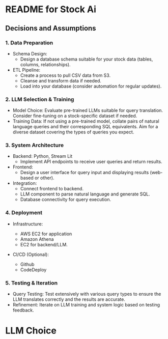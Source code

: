 # README  for Stock Ai
## Decisions and Assumptions

### 1. Data Preparation

- Schema Design: 
    - Design a database schema suitable for your stock data (tables, columns, relationships).
- ETL Pipeline:
    - Create a process to pull CSV data from S3.
    - Cleanse and transform data if needed.
    - Load into your database (consider automation for regular updates).

### 2. LLM Selection & Training

- Model Choice: Evaluate pre-trained LLMs suitable for query translation. Consider fine-tuning on a stock-specific dataset if needed.
- Training Data:
If not using a pre-trained model, collate pairs of natural language queries and their corresponding SQL equivalents.
Aim for a diverse dataset covering the types of queries you expect.
### 3. System Architecture

- Backend:
    Python, Stream Lit
    - Implement API endpoints to receive user queries and return results.
- Frontend:
    - Design a user interface for query input and displaying results (web-based or other).
- Integration:
    - Connect frontend to backend.
    - LLM component to parse natural language and generate SQL.
    - Database connectivity for query execution.
### 4. Deployment

- Infrastructure: 
    - AWS EC2 for application
    - Amazon Athena
    - EC2 for backend/LLM.

- CI/CD (Optional): 
    - Github
    - CodeDeploy

### 5. Testing & Iteration

- Query Testing: Test extensively with various query types to ensure the LLM translates correctly and the results are accurate.
- Refinement: Iterate on LLM training and system logic based on testing feedback.


# LLM Choice